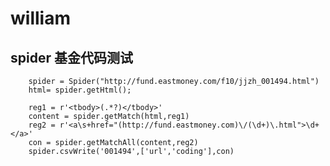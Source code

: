 # william

## spider 基金代码测试

	    spider = Spider("http://fund.eastmoney.com/f10/jjzh_001494.html")
	    html= spider.getHtml();

	    reg1 = r'<tbody>(.*?)</tbody>'
	    content = spider.getMatch(html,reg1)
	    reg2 = r'<a\s+href="(http://fund.eastmoney.com)\/(\d+)\.html">\d+</a>'
	    con = spider.getMatchAll(content,reg2)
	    spider.csvWrite('001494',['url','coding'],con)


